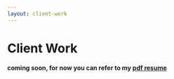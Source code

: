 ```yaml
---
layout: client-work
---
```

# Client Work

#### coming soon, for now you can refer to my [pdf resume](https://kylegrover.com/resume/)